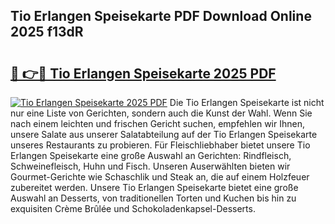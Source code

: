 ## Tio Erlangen Speisekarte PDF Download Online 2025 f13dR

# <h2><a href="http://gc5hm5p.nevu.top/?p=Tio+Erlangen+Speisekarte">🔗 👉🔴 Tio Erlangen Speisekarte 2025 PDF</a></h2>

[![Tio Erlangen Speisekarte 2025 PDF](https://i.imgur.com/dBaPXMq.png)](http://gc5hm5p.nevu.top/?p=Tio+Erlangen+Speisekarte)
Die Tio Erlangen Speisekarte ist nicht nur eine Liste von Gerichten, sondern auch die Kunst der Wahl. Wenn Sie nach einem leichten und frischen Gericht suchen, empfehlen wir Ihnen, unsere Salate aus unserer Salatabteilung auf der Tio Erlangen Speisekarte unseres Restaurants zu probieren. Für Fleischliebhaber bietet unsere Tio Erlangen Speisekarte eine große Auswahl an Gerichten: Rindfleisch, Schweinefleisch, Huhn und Fisch. Unseren Auserwählten bieten wir Gourmet-Gerichte wie Schaschlik und Steak an, die auf einem Holzfeuer zubereitet werden. Unsere Tio Erlangen Speisekarte bietet eine große Auswahl an Desserts, von traditionellen Torten und Kuchen bis hin zu exquisiten Crème Brûlée und Schokoladenkapsel-Desserts.

